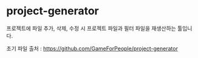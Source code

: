 # project-generator
프로젝트에 파일 추가, 삭제, 수정 시 프로젝트 파일과 필터 파일을 재생산하는 툴입니다.


초기 파일 출처 : https://github.com/GameForPeople/project-generator
